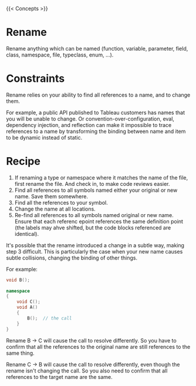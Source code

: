 {{< Concepts >}}

# Rename

Rename anything which can be named (function, variable, parameter, field, class, namespace, file, typeclass, enum, ...).

# Constraints

Rename relies on your ability to find all references to a name, and to change them.

For example, a public API published to Tableau customers has names that you will be unable to change. Or convention-over-configuration, eval, dependency injection, and reflection can make it impossible to trace references to a name by transforming the binding between name and item to be dynamic instead of static.

# Recipe

1. If renaming a type or namespace where it matches the name of the file, first rename the file. And check in, to make code reviews easier.
2. Find all references to all symbols named either your original or new name. Save them somewhere.
3. Find all the references to your symbol.
4. Change the name at all locations.
5. Re-find all references to all symbols named original or new name. Ensure that each referenc epoint references the same definition point (the labels may ahve shifted, but the code blocks referenced are identical).

It's possible that the rename introduced a change in a subtle way, making step 3 difficult. This is particularly the case when your new name causes subtle collisions, changing the binding of other things.

For example:

``` cpp
void B();
  
namespace
{
    void C();
    void A()
    {
        B();  // the call
    }
}
```

Rename B -> C will cause the call to resolve differently. So you have to confirm that all the references to the original name are still references to the same thing.
 
Rename C -> B will cause the call to resolve differently, even though the rename isn't changing the call. So you also need to confirm that all references to the target name are the same.
